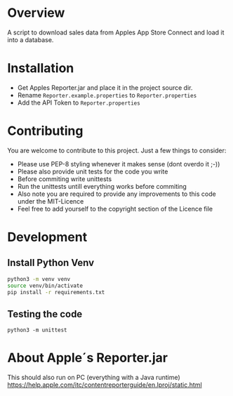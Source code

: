 # Overview

A script to download sales data from Apples App Store Connect and load it into a database.


# Installation
  - Get Apples Reporter.jar and place it in the project source dir.
  - Rename ```Reporter.example.properties``` to ```Reporter.properties```
  - Add the API Token to ```Reporter.properties```

# Contributing
You are welcome to contribute to this project.
Just a few things to consider:
  - Please use PEP-8 styling whenever it makes sense (dont overdo it ;-))
  - Please also provide unit tests for the code you write
  - Before commiting write unittests
  - Run the unittests untill everything works before commiting
  - Also note you are required to provide any improvements to this code under the MIT-Licence
  - Feel free to add yourself to the copyright section of the Licence file

# Development
## Install Python Venv
```bash
python3 -m venv venv
source venv/bin/activate
pip install -r requirements.txt
```

## Testing the code
```
python3 -m unittest
```

# About Apple´s Reporter.jar
This should also run on PC (everything with a Java runtime)
https://help.apple.com/itc/contentreporterguide/en.lproj/static.html
